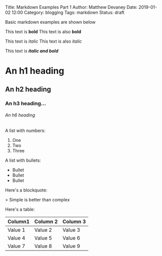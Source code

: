 Title: Markdown Examples Part 1
Author: Matthew Devaney
Date: 2019-01-02 12:00
Category: blogging
Tags: markdown
Status: draft

Basic markdown examples are shown below

This text is **bold**
This text is also __bold__

This text is *italic*
This text is also _italic_

This text is **_italic and bold_**

# An h1 heading
## An h2 heading
### An h3 heading...
###### An h6 heading

A list with numbers:
1. One
2. Two
3. Three

A list with bullets:
* Bullet
* Bullet
* Bullet

Here's a blockquote:

&gt; Simple is better than complex

Here's a table:

| Column1 | Column 2 | Column 3
|---|---|---|
| Value 1 | Value 2 | Value 3 |
| Value 4 | Value 5 | Value 6 |
| Value 7 | Value 8 | Value 9 |